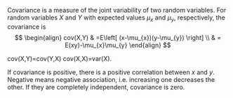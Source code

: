 Covariance is a measure of the joint variability of two random variables. For random variables $X$ and $Y$ with expected values $\mu_{x} \text{ and } \mu_{y}$, respectively, the covariance is 
$$
\begin{align}
cov(X,Y) & =E\left[ (x-\mu_{x})(y-\mu_{y}) \right]  \\
 & = E(xy)-\mu_{x}\mu_{y}
\end{align}
$$

cov(X,Y)=cov(Y,X)
cov(X,X)=var(X).

If covariance is positive, there is a positive correlation between $x$ and $y$. Negative means negative association, i.e. increasing one decreases the other. If they are completely independent, covariance is zero.
